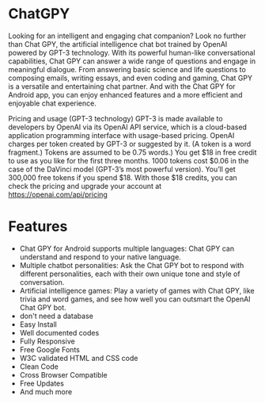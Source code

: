 # ChatGPY
Looking for an intelligent and engaging chat companion? Look no further than Chat GPY, the artificial intelligence chat bot trained by OpenAI powered by GPT-3 technology. With its powerful human-like conversational capabilities, Chat GPY can answer a wide range of questions and engage in meaningful dialogue. From answering basic science and life questions to composing emails, writing essays, and even coding and gaming, Chat GPY is a versatile and entertaining chat partner. And with the Chat GPY for Android app, you can enjoy enhanced features and a more efficient and enjoyable chat experience.

Pricing and usage (GPT-3 technology)
GPT-3 is made available to developers by OpenAI via its OpenAI API service, which is a cloud-based application programming interface with usage-based pricing.
OpenAI charges per token created by GPT-3 or suggested by it. (A token is a word fragment.) Tokens are assumed to be 0.75 words.)
You get $18 in free credit to use as you like for the first three months. 1000 tokens cost $0.06 in the case of the DaVinci model (GPT-3’s most powerful version). You’ll get 300,000 free tokens if you spend $18. With those $18 credits, you can check the pricing and upgrade your account at https://openai.com/api/pricing

# Features
* Chat GPY for Android supports multiple languages: Chat GPY can understand and respond to your native language.
* Multiple chatbot personalities: Ask the Chat GPY bot to respond with different personalities, each with their own unique tone and style of conversation.
* Artificial intelligence games: Play a variety of games with Chat GPY, like trivia and word games, and see how well you can outsmart the OpenAI Chat GPY bot.
* don't need a database
* Easy Install
* Well documented codes
* Fully Responsive
* Free Google Fonts
* W3C validated HTML and CSS code
* Clean Code
* Cross Browser Compatible
* Free Updates
* And much more
